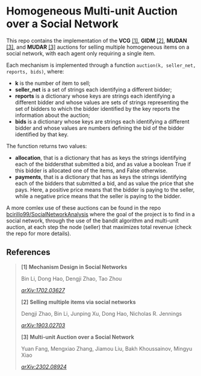 # Homogeneous Multi-unit Auction over a Social Network
This repo contains the implementation of the **VCG** [[1]](#1), **GIDM** [[2]](#2), **MUDAN** [[3]](#3), and **MUDAR** [[3]](#3) auctions for selling multiple homogeneous items on a social network, with each agent only requiring a single item. 

Each mechanism is implemented through a function `auction(k, seller_net, reports, bids)`, where:
- **k** is the number of item to sell;
- **seller_net** is a set of strings each identifying a different bidder;
- **reports** is a dictionary whose keys are strings each identifying a different bidder and whose values are sets of strings representing the set of bidders to which the bidder identified by the key reports the information about the auction;
- **bids** is a dictionary whose keys are strings each identifying a different bidder and whose values are numbers defining the bid of the bidder identified by that key.

The function returns two values:
- **allocation**, that is a dictionary that has as keys the strings identifying each of the biddersthat submitted a bid, and as value a boolean True if this bidder is allocated one of the items, and False otherwise.
- **payments**, that is a dictionary that has as keys the strings identifying each of the bidders that submitted a bid, and as value the price that she pays. Here, a positive price means that the bidder is paying to the seller, while a negative price means that the seller is paying to the bidder.


A more comlex use of these auctions can be found in the repo [bcirillo99/SocialNetworkAnalysis](https://github.com/bcirillo99/SocialNetworkAnalysis) where the goal of the project is to find in a social network, through the use of the bandit algorithm and multi-unit auction, at each step the node (seller) that maximizes total revenue (check the repo for more details).


## References
> [<a id="1">[1]</a> **Mechanism Design in Social Networks**](https://arxiv.org/abs/1702.03627)
> 
> Bin Li, Dong Hao, Dengji Zhao, Tao Zhou
> 
> *[arXiv:1702.03627](https://arxiv.org/abs/1702.03627)*
>
> [<a id="2">[2]</a> **Selling multiple items via social networks**](https://arxiv.org/abs/1903.02703)
> 
> Dengji Zhao, Bin Li, Junping Xu, Dong Hao, Nicholas R. Jennings
> 
> *[arXiv:1903.02703](https://arxiv.org/abs/1903.02703)*
>
> [<a id="3">[3]</a> **Multi-unit Auction over a Social Network**](https://arxiv.org/abs/2302.08924)
> 
> Yuan Fang, Mengxiao Zhang, Jiamou Liu, Bakh Khoussainov, Mingyu Xiao
> 
> *[arXiv:2302.08924](https://arxiv.org/abs/2302.08924)*
